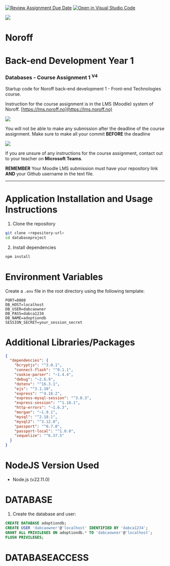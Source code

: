 [![Review Assignment Due Date](https://classroom.github.com/assets/deadline-readme-button-22041afd0340ce965d47ae6ef1cefeee28c7c493a6346c4f15d667ab976d596c.svg)](https://classroom.github.com/a/GMhoNsa2)
[![Open in Visual Studio Code](https://classroom.github.com/assets/open-in-vscode-2e0aaae1b6195c2367325f4f02e2d04e9abb55f0b24a779b69b11b9e10269abc.svg)](https://classroom.github.com/online_ide?assignment_repo_id=18245905&assignment_repo_type=AssignmentRepo)

![](http://images.restapi.co.za/pvt/Noroff-64.png)

# Noroff

# Back-end Development Year 1

### Databases - Course Assignment 1 <sup>V4</sup>

Startup code for Noroff back-end development 1 - Front-end Technologies course.

Instruction for the course assignment is in the LMS (Moodle) system of Noroff.
[https://lms.noroff.no](https://lms.noroff.no)

![](http://images.restapi.co.za/pvt/ca_important.png)

You will not be able to make any submission after the deadline of the course assignment. Make sure to make all your commit **BEFORE** the deadline

![](http://images.restapi.co.za/pvt/help.png)

If you are unsure of any instructions for the course assignment, contact out to your teacher on **Microsoft Teams**.

**REMEMBER** Your Moodle LMS submission must have your repository link **AND** your Github username in the text file.

---

# Application Installation and Usage Instructions

1. Clone the repository

```bash
git clone <repository-url>
cd databaseproject
```

2. Install dependencies

```bash
npm install
```

# Environment Variables

Create a `.env` file in the root directory using the following template:

```env
PORT=8080
DB_HOST=localhost
DB_USER=dabcaowner
DB_PASS=dabca1234
DB_NAME=adoptiondb
SESSION_SECRET=your_session_secret
```

# Additional Libraries/Packages

```json
{
  "dependencies": {
    "bcryptjs": "^3.0.1",
    "connect-flash": "^0.1.1",
    "cookie-parser": "~1.4.4",
    "debug": "~2.6.9",
    "dotenv": "^16.3.1",
    "ejs": "^3.1.10",
    "express": "^4.18.2",
    "express-mysql-session": "^3.0.3",
    "express-session": "^1.18.1",
    "http-errors": "~1.6.3",
    "morgan": "~1.9.1",
    "mysql": "^2.18.1",
    "mysql2": "^3.12.0",
    "passport": "^0.7.0",
    "passport-local": "^1.0.0",
    "sequelize": "^6.37.5"
  }
}
```

# NodeJS Version Used

- Node.js (v22.11.0)

# DATABASE

1. Create the database and user:

```sql
CREATE DATABASE adoptiondb;
CREATE USER 'dabcaowner'@'localhost' IDENTIFIED BY 'dabca1234';
GRANT ALL PRIVILEGES ON adoptiondb.* TO 'dabcaowner'@'localhost';
FLUSH PRIVILEGES;
```

# DATABASEACCESS
